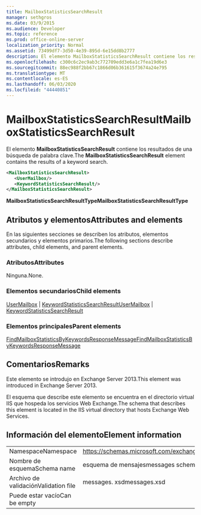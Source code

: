 ```yaml
---
title: MailboxStatisticsSearchResult
manager: sethgros
ms.date: 03/9/2015
ms.audience: Developer
ms.topic: reference
ms.prod: office-online-server
localization_priority: Normal
ms.assetid: 73499df7-3d50-4e39-895d-6e15dd8b2777
description: El elemento MailboxStatisticsSearchResult contiene los resultados de una búsqueda de palabra clave.
ms.openlocfilehash: c300c6c2ec9ab3c772709edd3e6a1c7fea19d6e3
ms.sourcegitcommit: 88ec988f2bb67c1866d06b361615f3674a24e795
ms.translationtype: MT
ms.contentlocale: es-ES
ms.lasthandoff: 06/03/2020
ms.locfileid: "44440851"
---
```

# <a name="mailboxstatisticssearchresult"></a><span data-ttu-id="2ccd2-103">MailboxStatisticsSearchResult</span><span class="sxs-lookup"><span data-stu-id="2ccd2-103">MailboxStatisticsSearchResult</span></span>

<span data-ttu-id="2ccd2-104">El elemento **MailboxStatisticsSearchResult** contiene los resultados de una búsqueda de palabra clave.</span><span class="sxs-lookup"><span data-stu-id="2ccd2-104">The **MailboxStatisticsSearchResult** element contains the results of a keyword search.</span></span> 
  
```XML
<MailboxStatisticsSearchResult>
   <UserMailbox/>
   <KeywordStatisticsSearchResult/>
</MailboxStatisticsSearchResult>
```

<span data-ttu-id="2ccd2-105">**MailboxStatisticsSearchResultType**</span><span class="sxs-lookup"><span data-stu-id="2ccd2-105">**MailboxStatisticsSearchResultType**</span></span>

## <a name="attributes-and-elements"></a><span data-ttu-id="2ccd2-106">Atributos y elementos</span><span class="sxs-lookup"><span data-stu-id="2ccd2-106">Attributes and elements</span></span>

<span data-ttu-id="2ccd2-107">En las siguientes secciones se describen los atributos, elementos secundarios y elementos primarios.</span><span class="sxs-lookup"><span data-stu-id="2ccd2-107">The following sections describe attributes, child elements, and parent elements.</span></span>
  
### <a name="attributes"></a><span data-ttu-id="2ccd2-108">Atributos</span><span class="sxs-lookup"><span data-stu-id="2ccd2-108">Attributes</span></span>

<span data-ttu-id="2ccd2-109">Ninguna.</span><span class="sxs-lookup"><span data-stu-id="2ccd2-109">None.</span></span>
  
### <a name="child-elements"></a><span data-ttu-id="2ccd2-110">Elementos secundarios</span><span class="sxs-lookup"><span data-stu-id="2ccd2-110">Child elements</span></span>

<span data-ttu-id="2ccd2-111">[UserMailbox](usermailbox.md)  |  [KeywordStatisticsSearchResult](keywordstatisticssearchresult.md)</span><span class="sxs-lookup"><span data-stu-id="2ccd2-111">[UserMailbox](usermailbox.md) | [KeywordStatisticsSearchResult](keywordstatisticssearchresult.md)</span></span>
  
### <a name="parent-elements"></a><span data-ttu-id="2ccd2-112">Elementos principales</span><span class="sxs-lookup"><span data-stu-id="2ccd2-112">Parent elements</span></span>

[<span data-ttu-id="2ccd2-113">FindMailboxStatisticsByKeywordsResponseMessage</span><span class="sxs-lookup"><span data-stu-id="2ccd2-113">FindMailboxStatisticsByKeywordsResponseMessage</span></span>](findmailboxstatisticsbykeywordsresponsemessage.md)
  
## <a name="remarks"></a><span data-ttu-id="2ccd2-114">Comentarios</span><span class="sxs-lookup"><span data-stu-id="2ccd2-114">Remarks</span></span>

<span data-ttu-id="2ccd2-115">Este elemento se introdujo en Exchange Server 2013.</span><span class="sxs-lookup"><span data-stu-id="2ccd2-115">This element was introduced in Exchange Server 2013.</span></span>
  
<span data-ttu-id="2ccd2-116">El esquema que describe este elemento se encuentra en el directorio virtual IIS que hospeda los servicios Web Exchange.</span><span class="sxs-lookup"><span data-stu-id="2ccd2-116">The schema that describes this element is located in the IIS virtual directory that hosts Exchange Web Services.</span></span>
  
## <a name="element-information"></a><span data-ttu-id="2ccd2-117">Información del elemento</span><span class="sxs-lookup"><span data-stu-id="2ccd2-117">Element information</span></span>

|||
|:-----|:-----|
|<span data-ttu-id="2ccd2-118">Namespace</span><span class="sxs-lookup"><span data-stu-id="2ccd2-118">Namespace</span></span>  <br/> |https://schemas.microsoft.com/exchange/services/2006/messages  <br/> |
|<span data-ttu-id="2ccd2-119">Nombre de esquema</span><span class="sxs-lookup"><span data-stu-id="2ccd2-119">Schema name</span></span>  <br/> |<span data-ttu-id="2ccd2-120">esquema de mensajes</span><span class="sxs-lookup"><span data-stu-id="2ccd2-120">messages schema</span></span>  <br/> |
|<span data-ttu-id="2ccd2-121">Archivo de validación</span><span class="sxs-lookup"><span data-stu-id="2ccd2-121">Validation file</span></span>  <br/> |<span data-ttu-id="2ccd2-122">messages. xsd</span><span class="sxs-lookup"><span data-stu-id="2ccd2-122">messages.xsd</span></span>  <br/> |
|<span data-ttu-id="2ccd2-123">Puede estar vacío</span><span class="sxs-lookup"><span data-stu-id="2ccd2-123">Can be empty</span></span>  <br/> ||
   


